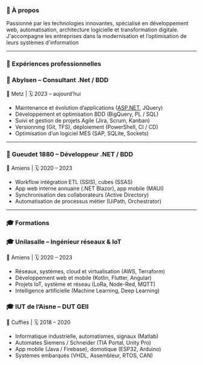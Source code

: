 ### 🎯 À propos

Passionné par les technologies innovantes, spécialisé en développement web, automatisation, architecture logicielle et transformation digitale. J'accompagne les entreprises dans la modernisation et l’optimisation de leurs systèmes d'information

---

### 💼 Expériences professionnelles

### 🏢 Abylsen – Consultant .Net / BDD

📍 Metz | 🗓️ 2023 – aujourd’hui

- Maintenance et évolution d’applications ([ASP.NET](http://asp.net/), JQuery)
- Développement et optimisation BDD (BigQuery, PL / SQL)
- Suivi et gestion de projets Agile (Jira, Scrum, Kanban)
- Versionning (Git, TFS), déploiement (PowerShell, CI / CD)
- Optimisation d’un logiciel MES (SAP, SQLite, Sockets)

---

### 🏢 Gueudet 1880 – Développeur .NET / BDD

📍 Amiens | 🗓️ 2020 – 2023

- Workflow intégration ETL (SSIS), cubes (SSAS)
- App web interne annuaire (.NET Blazor), app mobile (MAUI)
- Synchronisation des collaborateurs (Active Directory)
- Automatisation de processus métier (UiPath, Orchestrator)

---

### 🎓 Formations

### 🎓 Unilasalle – Ingénieur réseaux & IoT

📍 Amiens | 🗓️ 2020 – 2023

- Réseaux, systèmes, cloud et virtualisation (AWS, Terraform)
- Développement web et mobile (Kotlin, Flutter, Angular)
- Projets IoT, système et réseau (LoRa, Node-Red, MQTT)
- Intelligence artificielle (Machine Learning, Deep Learning)

### 🎓 IUT de l’Aisne – DUT GEII

📍 Cuffies | 🗓️ 2018 – 2020

- Informatique industrielle, automatismes, signaux (Matlab)
- Automates Siemens / Schneider (TIA Portal, Unity Pro)
- App mobile (Java / Firebase), domotique (ESP32, Arduino)
- Systèmes embarqués  (VHDL, Assembleur, RTOS, CAN)
